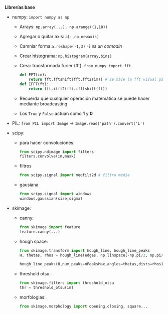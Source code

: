 **Librerías base**

- numpy: `import numpy as np`
    - Arrays: `np.array(...), np.arange((1,10))`
    - Agregar o quitar axis: `a[:,np.newaxis]`
    - Camniar forma:`a.reshape(-1,3)` _-1 es un comodin_
    - Crear histograma: `np.histogram(array,bins)`
    - Crear transformada furier (fft): `from numpy import fft`

        ```py
        def FFT(im):
            return fft.fftshift(fft.fft2(im)) # se hace la fft visual para hacerlo de facil visualización
        def IFFT(ft):
            return fft.ifft2(fft.ifftshift(ft))
        ``` 
    - Recuerda que cualquier operación matemática se puede hacer mediante broadcasting
    - Los `True` y `False` actuan como **1** y **0**

- PIL: `from PIL import Image` -> `Image.read('path').convert('L')`

- scipy:
    - para hacer convoluciones: 
        ```py
        from scipy.ndimage import filters
        filters.convolve(im,mask)
        ```
    - filtros
        ```py
        from scipy.signal import medfilt2d # filtro media
        ```
    - gausiana
        ```py
        from scipy.signal import windows
        windows.gaussian(size,sigma)
        ```

- skimage:
    - canny:
        ```py
        from skimage import feature
        feature.canny(...)
        ```
    - hough space:
        ```py
        from skimage.transform import hough_line, hough_line_peaks  
        H, thetas, rhos = hough_line(edges, np.linspace(-np.pi/2, np.pi/2, numThetas))

        hough_line_peaks(H,num_peaks=nPeaksMax,angles=thetas,dists=rhos)
        ```
    - threshold otsu:
        ```py
        from skimage.filters import threshold_otsu
        thr = threshold_otsu(im)
        ```
    - morfologias:
        ```py
        from skimage.morphology import opening,closing, square...
        ```